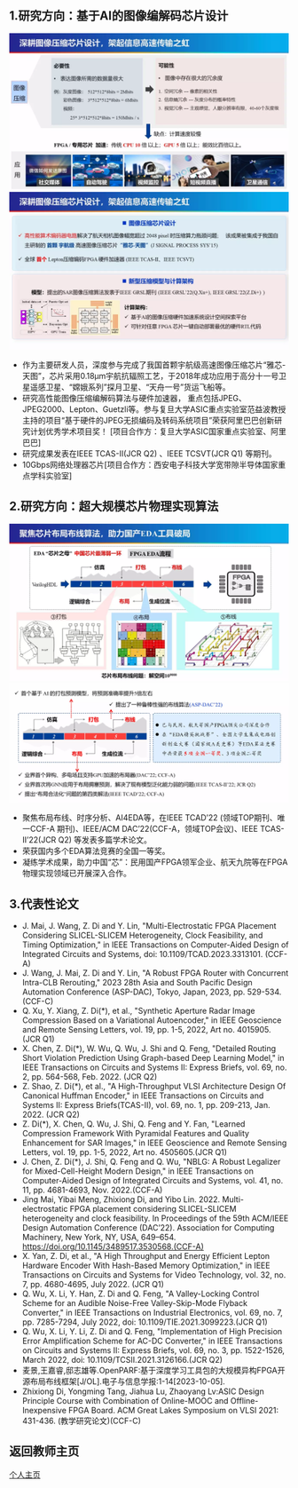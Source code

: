 1.研究方向：基于AI的图像编解码芯片设计
---
![图片](imcom1.webp)  
![图片](imcom2.webp)    
- 作为主要研发人员，深度参与完成了我国首颗宇航级高速图像压缩芯片“雅芯-天图”，芯片采用0.18μm宇航抗辐照工艺，于2018年成功应用于高分十一号卫星遥感卫星、“嫦娥系列”探月卫星、“天舟一号”货运飞船等。
- 研究高性能图像压缩编解码算法与硬件加速器， 重点包括JPEG、JPEG2000、Lepton、Guetzli等。参与复旦大学ASIC重点实验室范益波教授主持的项目“基于硬件的JPEG无损编码及转码系统项目”荣获阿里巴巴创新研究计划优秀学术项目奖！ [项目合作方：复旦大学ASIC国家重点实验室、阿里巴巴]  
- 研究成果发表在IEEE TCAS-Ⅱ(JCR Q2) 、IEEE TCSVT(JCR Q1) 等期刊。  
- 10Gbps网络处理器芯片[项目合作方：西安电子科技大学宽带隙半导体国家重点学科实验室]   


2.研究方向：超大规模芯片物理实现算法
---
![图片](EDA1.webp)   
![图片](EdaResearch.webp)   

- 聚焦布局布线、时序分析、AI4EDA等，在IEEE TCAD’22 (领域TOP期刊、唯一CCF-A 期刊)、IEEE/ACM DAC’22(CCF-A，领域TOP会议)、IEEE TCAS-Ⅱ’22(JCR Q2) 等发表多篇学术论文。  
- 荣获国内多个EDA算法竞赛的全国一等奖。  
- 凝练学术成果，助力中国“芯”：民用国产FPGA领军企业、航天九院等在FPGA物理实现领域已开展深入合作。 
 

3.代表性论文
---
- J. Mai, J. Wang, Z. Di and Y. Lin, "Multi-Electrostatic FPGA Placement Considering SLICEL-SLICEM Heterogeneity, Clock Feasibility, and Timing Optimization," in IEEE Transactions on Computer-Aided Design of Integrated Circuits and Systems, doi: 10.1109/TCAD.2023.3313101. (CCF-A)  
- J. Wang, J. Mai, Z. Di and Y. Lin, "A Robust FPGA Router with Concurrent Intra-CLB Rerouting," 2023 28th Asia and South Pacific Design Automation Conference (ASP-DAC), Tokyo, Japan, 2023, pp. 529-534. (CCF-C)  
- Q. Xu, Y. Xiang, Z. Di(*), et al., "Synthetic Aperture Radar Image Compression Based on a Variational Autoencoder," in IEEE Geoscience and Remote Sensing Letters, vol. 19, pp. 1-5, 2022, Art no. 4015905. (JCR Q1)  
- X. Chen, Z. Di(*), W. Wu, Q. Wu, J. Shi and Q. Feng, "Detailed Routing Short Violation Prediction Using Graph-based Deep Learning Model," in IEEE Transactions on Circuits and Systems II: Express Briefs, vol. 69, no. 2, pp. 564-568, Feb. 2022. (JCR Q2)
- Z. Shao, Z. Di(*), et al., "A High-Throughput VLSI Architecture Design Of Canonical Huffman Encoder," in IEEE Transactions on Circuits and Systems II: Express Briefs(TCAS-II), vol. 69, no. 1, pp. 209-213, Jan. 2022. (JCR Q2)
- Z. Di(*), X. Chen, Q. Wu, J. Shi, Q. Feng and Y. Fan, "Learned Compression Framework With Pyramidal Features and Quality Enhancement for SAR Images," in IEEE Geoscience and Remote Sensing Letters, vol. 19, pp. 1-5, 2022, Art no. 4505605.(JCR Q1)
- J. Chen, Z. Di(*), J. Shi, Q. Feng and Q. Wu, "NBLG: A Robust Legalizer for Mixed-Cell-Height Modern Design," in IEEE Transactions on Computer-Aided Design of Integrated Circuits and Systems, vol. 41, no. 11, pp. 4681-4693, Nov. 2022.(CCF-A)
- Jing Mai, Yibai Meng, Zhixiong Di, and Yibo Lin. 2022. Multi-electrostatic FPGA placement considering SLICEL-SLICEM heterogeneity and clock feasibility. In Proceedings of the 59th ACM/IEEE Design Automation Conference (DAC’22). Association for Computing Machinery, New York, NY, USA, 649–654. https://doi.org/10.1145/3489517.3530568.(CCF-A)
- X. Yan, Z. Di, et al., "A High Throughput and Energy Efficient Lepton Hardware Encoder With Hash-Based Memory Optimization," in IEEE Transactions on Circuits and Systems for Video Technology, vol. 32, no. 7, pp. 4680-4695, July 2022. (JCR Q1)
- Q. Wu, X. Li, Y. Han, Z. Di and Q. Feng, "A Valley-Locking Control Scheme for an Audible Noise-Free Valley-Skip-Mode Flyback Converter," in IEEE Transactions on Industrial Electronics, vol. 69, no. 7, pp. 7285-7294, July 2022, doi: 10.1109/TIE.2021.3099223.(JCR Q1)  
- Q. Wu, X. Li, Y. Li, Z. Di and Q. Feng, "Implementation of High Precision Error Amplification Scheme for AC-DC Converter," in IEEE Transactions on Circuits and Systems II: Express Briefs, vol. 69, no. 3, pp. 1522-1526, March 2022, doi: 10.1109/TCSII.2021.3126166.(JCR Q2)  
- 麦景,王嘉睿,邸志雄等.OpenPARF:基于深度学习工具包的大规模异构FPGA开源布局布线框架[J/OL].电子与信息学报:1-14[2023-10-05].  
- Zhixiong Di, Yongming Tang, Jiahua Lu, Zhaoyang Lv:ASIC Design Principle Course with Combination of Online-MOOC and Offline-Inexpensive FPGA Board. ACM Great Lakes Symposium on VLSI 2021: 431-436. (教学研究论文)(CCF-C)



**返回教师主页**
---
[个人主页](http://www.dizhixiong.cn/)
